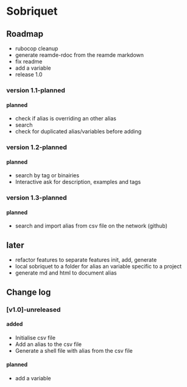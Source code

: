# Sobriquet

## Roadmap

- rubocop cleanup
- generate reamde-rdoc from the reamde markdown
- fix readme
- add a variable
- release 1.0

### version 1.1-planned
#### planned
- check if alias is overriding an other alias
- search
- check for duplicated alias/variables before adding

### version 1.2-planned
#### planned
- search by tag or binairies
- Interactive ask for description, examples and tags

### version 1.3-planned
#### planned
- search and import alias from csv file on the network (github)

## later
- refactor features to separate features init, add, generate
- local sobriquet to a folder for alias an variable specific to a project
- generate md and html to document alias


## Change log

### [v1.0]-unreleased
#### added
- Initialise csv file
- Add an alias to the csv file
- Generate a shell file with alias from the csv file
#### planned
- add a variable

